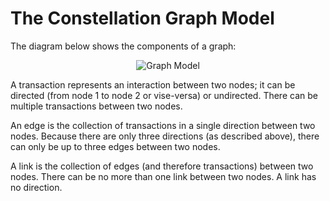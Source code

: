 # The Constellation Graph Model

The diagram below shows the components of a graph:

<div style="text-align: center">

<img src="../ext/docs/CoreGraphFramework/src/au/gov/asd/tac/constellation/graph/resources/graph-model.png" alt="Graph
Model" />

</div>

A transaction represents an interaction between two nodes; it can be
directed (from node 1 to node 2 or vise-versa) or undirected. There can
be multiple transactions between two nodes.

An edge is the collection of transactions in a single direction between
two nodes. Because there are only three directions (as described above),
there can only be up to three edges between two nodes.

A link is the collection of edges (and therefore transactions) between
two nodes. There can be no more than one link between two nodes. A link
has no direction.
